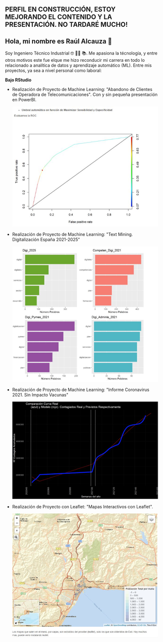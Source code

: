 ## PERFIL EN CONSTRUCCIÓN, ESTOY MEJORANDO EL CONTENIDO Y LA PRESENTACIÓN. NO TARDARÉ MUCHO!

## Hola, mi nombre es Raúl Alcauza 👋


Soy Ingeniero Técnico Industrial 🤓 👨‍🏫 📚. 
Me apasiona la técnología, y entre otros motivos este fue elque me hizo reconducir mi carrera en todo lo relacionado a analítica de datos y aprendizaje automático (ML). 
Entre mis proyectos, ya sea a nivel personal como laboral:

**Bajo RStudio**

  * Realización de Proyecto de Machine Learning: "Abandono de Clientes de Operadora de Telecomunicaciones". Con y sin pequeña presentación en PowerBI.
    
    ![**Presentación**](Media/Roc.JPG)
    
  
  * Realización de Proyecto de Machine Learning: "Text Mining. Digitalización España 2021-2025"
    
    ![**Presentación**](Media/TextMinning.JPG)
  
  * Realización de Proyecto de Machine Learning: "Informe Coronavirus 2021. Sin Impacto Vacunas"
    
    ![**Presentación**](Media/Coronavirus_.JPG)
  
  * Realización de Proyecto con Leaflet: "Mapas Interactivos con Leaflet".
    
    ![**Presentación**](Media/Leafleat.JPG)



<!--
**raulalcauza/raulalcauza** is a ✨ _special_ ✨ repository because its `README.md` (this file) appears on your GitHub profile.

Here are some ideas to get you started:

- 🔭 I’m currently working on ...
- 🌱 I’m currently learning ...
- 👯 I’m looking to collaborate on ...
- 🤔 I’m looking for help with ...
- 💬 Ask me about ...
- 📫 How to reach me: ...
- 😄 Pronouns: ...
- ⚡ Fun fact: ...
-->
